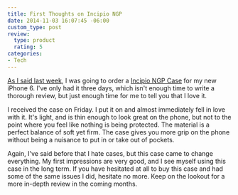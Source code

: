 ```yaml
---
title: First Thoughts on Incipio NGP
date: 2014-11-03 16:07:45 -06:00
custom_type: post
review:
  type: product
  rating: 5
categories:
- Tech
---
```


[As I said last week](/2014/10/the-wirecutter-on-the-best-iphone-6-case), I was going to order a [Incipio NGP Case](http://www.incipio.com/cases/iphone-cases/iphone-6-cases/ngp-flexible-impact-resistant-case-iphone-6.html) for my new iPhone 6. I've only had it three days, which isn't enough time to write a thorough review, but just enough time for me to tell you that I love it.

I received the case on Friday. I put it on and almost immediately fell in love with it. It's light, and is thin enough to look great on the phone, but not to the point where you feel like nothing is being protected. The material is a perfect balance of soft yet firm. The case gives you more grip on the phone without being a nuisance to put in or take out of pockets.

Again, I've said before that I hate cases, but this case came to change everything. My first impressions are very good, and I see myself using this case in the long term. If you have hesitated at all to buy this case and had some of the same issues I did, hesitate no more. Keep on the lookout for a more in-depth review in the coming months.
